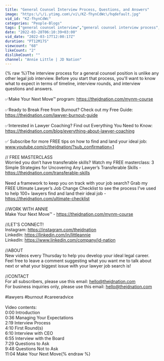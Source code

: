 ```yaml
---
title: "General Counsel Interview Process, Questions, and Answers"
image: "https:\/\/i.ytimg.com\/vi\/KZ-fhynCdWc\/hqdefault.jpg"
vid_id: "KZ-fhynCdWc"
categories: "People-Blogs"
tags: ["general counsel interview","general counsel interview process","general counsel"]
date: "2022-03-28T06:10:39+03:00"
vid_date: "2022-03-17T12:00:17Z"
duration: "PT12M17S"
viewcount: "68"
likeCount: "2"
dislikeCount: ""
channel: "Annie Little | JD Nation"
---
```

{% raw %}The interview process for a general counsel position is unlike any other legal job interview. Before you start that process, you'll want to know what to expect in terms of timeline, interview rounds, and interview questions and answers.  <br /><br />✅Make Your Next Move™ program: <a rel="nofollow" target="blank" href="https://thejdnation.com/mynm-course">https://thejdnation.com/mynm-course</a> <br /><br />✅Ready to Break Free from Burnout? Check out my Free Guide: <a rel="nofollow" target="blank" href="https://thejdnation.com/lawyer-burnout-guide">https://thejdnation.com/lawyer-burnout-guide</a><br /><br />✅Interested in Lawyer Coaching? Find out Everything You Need to Know: <a rel="nofollow" target="blank" href="https://thejdnation.com/blog/everything-about-lawyer-coaching">https://thejdnation.com/blog/everything-about-lawyer-coaching</a><br /><br />✅ Subscribe for more FREE tips on how to find and land your ideal job: www.youtube.com/c/thejdnation/?sub_confirmation=1<br /><br />// FREE MASTERCLASS<br />Worried you don’t have transferable skills? Watch my FREE masterclass: 3 Simple Strategies for Uncovering Any Lawyer’s Transferable Skills - <a rel="nofollow" target="blank" href="https://thejdnation.com/transferable-skills">https://thejdnation.com/transferable-skills</a> <br /><br />Need a framework to keep you on track with your job search?  Grab my FREE Ultimate Lawyer’s Job Change Checklist to see the process I’ve used to help 100+ lawyers find and land their ideal job  - <a rel="nofollow" target="blank" href="https://thejdnation.com/ultimate-checklist">https://thejdnation.com/ultimate-checklist</a> <br /><br />//WORK WITH ANNIE <br />Make Your Next Move™ - <a rel="nofollow" target="blank" href="https://thejdnation.com/mynm-course">https://thejdnation.com/mynm-course</a><br /><br />//LET'S CONNECT!<br />Instagram: <a rel="nofollow" target="blank" href="https://instagram.com/thejdnation">https://instagram.com/thejdnation</a> <br />LinkedIn: <a rel="nofollow" target="blank" href="https://linkedin.com/in/littleannie">https://linkedin.com/in/littleannie</a> <br />LinkedIn: <a rel="nofollow" target="blank" href="https://www.linkedin.com/company/jd-nation">https://www.linkedin.com/company/jd-nation</a> <br /><br />//ABOUT<br />New videos every Thursday to help you develop your ideal legal career. Feel free to leave a comment suggesting what you want me to talk about next or what your biggest issue with your lawyer job search is!<br /><br />//CONTACT<br />For all subscribers, please use this email: hello@thejdnation.com<br />For business inquiries only, please use this email: hello@thejdnation.com<br /><br />#lawyers #burnout #careeradvice<br /><br />Video contents: <br />0:00 Introduction<br />0:36 Managing Your Expectations<br />2:19 Interview Process<br />4:10 First Round(s)<br />6:10 Interview with CEO<br />6:55 Interview with the Board<br />7:29 Questions to Ask<br />9:48 Questions Not to Ask<br />11:04 Make Your Next Move{% endraw %}
